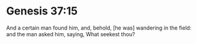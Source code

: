 # Genesis 37:15

And a certain man found him, and, behold, [he was] wandering in the field: and the man asked him, saying, What seekest thou?